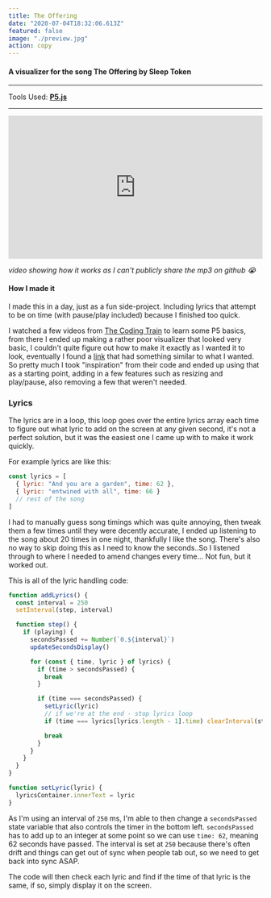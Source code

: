 ```yaml
---
title: The Offering
date: "2020-07-04T18:32:06.613Z"
featured: false
image: "./preview.jpg"
action: copy
---
```


#### A visualizer for the song The Offering by Sleep Token

---

Tools Used: **[P5.js](https://p5js.org/)**

---


<div style="width: 100%; height: 0px; position: relative; padding-bottom: 56.250%;"><iframe src="https://streamable.com/e/ne1nw1" frameborder="0" width="100%" height="100%" allowfullscreen style="width: 100%; height: 100%; position: absolute;"></iframe></div>

*video showing how it works as I can't publicly share the mp3 on github 😭*

#### How I made it

I made this in a day, just as a fun side-project. Including lyrics that attempt to be on time (with pause/play included) because I finished too quick.

I watched a few videos from [The Coding Train](https://www.youtube.com/watch?v=2O3nm0Nvbi4) to learn some P5 basics, from there I ended up making a rather poor visualizer that looked very basic, I couldn't quite figure out how to make it exactly as I wanted it to look, eventually I found a [link](https://www.openprocessing.org/sketch/406994/) that had something similar to what I wanted. So pretty much I took "inspiration" from their code and ended up using that as a starting point, adding in a few features such as resizing and play/pause, also removing a few that weren't needed.

### Lyrics

The lyrics are in a loop, this loop goes over the entire lyrics array each time to figure out what lyric to add on the screen at any given second, it's not a perfect solution, but it was the easiest one I came up with to make it work quickly.

For example lyrics are like this:

```javascript
const lyrics = [
  { lyric: "And you are a garden", time: 62 },
  { lyric: "entwined with all", time: 66 }
  // rest of the song
]
```

I had to manually guess song timings which was quite annoying, then tweak them a few times until they were decently accurate, I ended up listening to the song about 20 times in one night, thankfully I like the song. There's also no way to skip doing this as I need to know the seconds..So I listened through to where I needed to amend changes every time... Not fun, but it worked out.

This is all of the lyric handling code:

```javascript
function addLyrics() {
  const interval = 250
  setInterval(step, interval)

  function step() {
    if (playing) {
      secondsPassed += Number(`0.${interval}`)
      updateSecondsDisplay()

      for (const { time, lyric } of lyrics) {
        if (time > secondsPassed) {
          break
        }

        if (time === secondsPassed) {
          setLyric(lyric)
          // if we're at the end - stop lyrics loop
          if (time === lyrics[lyrics.length - 1].time) clearInterval(step)

          break
        }
      }
    }
  }
}

function setLyric(lyric) {
  lyricsContainer.innerText = lyric
}
```

As I'm using an interval of `250` ms, I'm able to then change a `secondsPassed` state variable that also controls the timer in the bottom left. `secondsPassed` has to add up to an integer at some point so we can use `time: 62`, meaning 62 seconds have passed.
The interval is set at `250` because there's often drift and things can get out of sync when people tab out, so we need to get back into sync ASAP.

The code will then check each lyric and find if the time of that lyric is the same, if so, simply display it on the screen.
